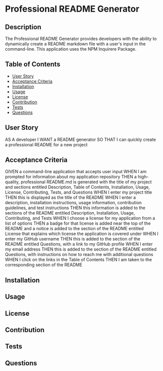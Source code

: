 # Professional README Generator

## Description
The Professional README Generator provides developers with the ability to dynamically create a README markdown file with a user's input in the command-line. This application uses the NPM Inquirere Package. 

## Table of Contents 
- [User Story](#user-story)
- [Acceptance Criteria](#acceptance-criteria)
- [Installation](#installation)
- [Usage](#usage)
- [License](#license)
- [Contribution](#contribution)
- [Tests](#test)
- [Questions](#questions)

## User Story
AS A developer
I WANT a README generator
SO THAT I can quickly create a professional README for a new project

## Acceptance Criteria
GIVEN a command-line application that accepts user input
WHEN I am prompted for information about my application repository
THEN a high-quality, professional README.md is generated with the title of my project and sections entitled Description, Table of Contents, Installation, Usage, License, Contributing, Tests, and Questions
WHEN I enter my project title
THEN this is displayed as the title of the README
WHEN I enter a description, installation instructions, usage information, contribution guidelines, and test instructions
THEN this information is added to the sections of the README entitled Description, Installation, Usage, Contributing, and Tests
WHEN I choose a license for my application from a list of options
THEN a badge for that license is added near the top of the README and a notice is added to the section of the README entitled License that explains which license the application is covered under
WHEN I enter my GitHub username
THEN this is added to the section of the README entitled Questions, with a link to my GitHub profile
WHEN I enter my email address
THEN this is added to the section of the README entitled Questions, with instructions on how to reach me with additional questions
WHEN I click on the links in the Table of Contents
THEN I am taken to the corresponding section of the README


## Installation

## Usage

## License

## Contribution

## Tests

## Questions

